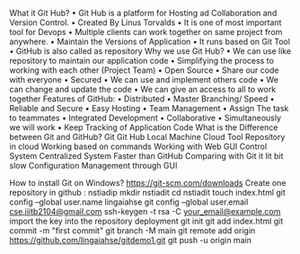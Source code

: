 What it Git Hub?
•	Git Hub is a platform for Hosting ad Collaboration and Version Control.
•	Created By Linus Torvalds
•	It is one of most important tool for Devops
•	Multiple clients can work together on same project from anywhere.
•	Maintain the Versions of Application
•	It runs based on Git Tool
•	GitHub is also called as repository
Why we use Git Hub?
•	We can use like repository to maintain our application code
•	Simplifying the process to working with each other (Project Team)
•	Open Source 
•	Share our code with everyone
•	Secured
•	We can use and implement others code
•	We can change and update the code
•	We can give an access to all to work together
Features of GitHub:
•	Distributed
•	Master Branching/ Speed
•	Reliable and Secure
•	Easy Hosting
•	Team Management
•	Assign The task to teammates
•	Integrated Development
•	Collaborative
•	Simultaneously we will work
•	Keep Tracking of Application Code
What is the Difference between Git and GitHub?
Git	Git Hub
Local Machine	Cloud
Tool	Repository in cloud
Working based on commands	Working with Web GUI
Control System	Centralized System
Faster than GitHub	Comparing with Git it lit bit slow
Configuration	Management through GUI
	


How to install Git on Windows?
https://git-scm.com/downloads
Create one repository in github  : nstiadip
mkdir nstiadit
cd nstiadit
touch index.html
git config –global user.name lingaiahse
git config –global user.email cse.iiitb2104@gmail.com
ssh-keygen -t rsa -C your_email@example.com
import the key into the repository deployment
git init
git add index.html
git commit -m "first commit"
git branch -M main
git remote add origin https://github.com/lingaiahse/gitdemo1.git
git push -u origin main

